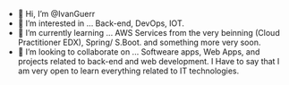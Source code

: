 - 👋 Hi, I’m @IvanGuerr
- 👀 I’m interested in ... Back-end, DevOps, IOT.
- 🌱 I’m currently learning ... AWS Services from the very beinning (Cloud Practitioner EDX), Spring/ S.Boot. and something more very soon.
- 💞️ I’m looking to collaborate on ... Softweare apps, Web Apps, and projects related to back-end and web development.
     I Have to say that I am very open to learn everything related to IT technologies.


<!---
IvanGuerr/IvanGuerr is a ✨ special ✨ repository because its `README.md` (this file) appears on your GitHub profile.
You can click the Preview link to take a look at your changes.
--->

